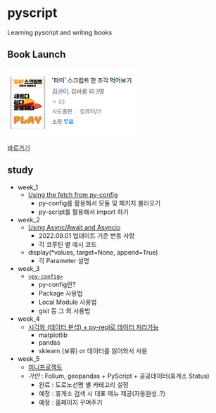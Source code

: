 # pyscript
Learning pyscript and writing books

## Book Launch

![책출판](/asset/image.png)

[바로가기](https://ridibooks.com/books/2773000076?_s=search&_q=%ED%8C%8C%EC%9D%B4%EC%8A%A4%ED%81%AC%EB%A6%BD%ED%8A%B8&_rdt_sid=search&_rdt_idx=0)

## study
- week_1
    - [Using the fetch from py-config](https://github.com/AMinSC/pyscript/blob/main/study/week_1.md)
        - py-config를 활용해서 모듈 및 패키지 불러오기
        - py-script를 활용해서 import 하기
- week_2
    - [Using Async/Await and Asyncio](https://github.com/AMinSC/pyscript/blob/main/study/week_2.md)
        - 2022.09.01 업데이트 기준 변동 사항
        - 각 코루틴 별 예시 코드
    - display(*values, target=None, append=True)
        - 각 Parameter 설명
- week_3
    - [`<py-config>`](https://github.com/AMinSC/pyscript/blob/main/study/week_3.md)
        - py-config란?
        - Package 사용법
        - Local Module 사용법
        - gist 등 그 외 사용법
- week_4
    - [시각화 (데이터 분석) + py-repl로 데이터 처리가능](https://github.com/AMinSC/pyscript/blob/main/study/week_4.md)
        - matplotlib
        - pandas
        - sklearn (보류) or 데이터를 읽어와서 사용
- week_5
    - [미니프로젝트](https://github.com/AMinSC/pyscript/blob/main/study/week_5.md)
    - *가안* : Folium, geopandas + PyScript + 공공데이터(휴게소 Status)
        - 완료 : 도로노선명 별 카테고리 설정
        - 예정 : 휴게소 검색 시 대표 메뉴 제공(자동완성..?)
        - 예정 : 홈페이지 꾸며주기
